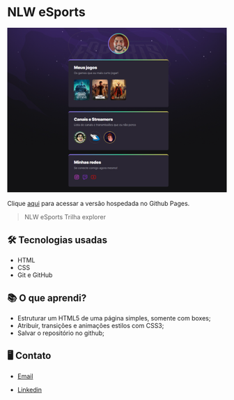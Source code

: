 # NLW eSports

![preview](.github/preview.png)

Clique [aqui](https://arthursandim.github.io/nlw-esports/) para acessar a versão hospedada no Github Pages.

>NLW eSports Trilha explorer

## 🛠️ Tecnologias usadas
  
- HTML
- CSS
- Git e GitHub

## 📚 O que aprendi?

- Estruturar um HTML5 de uma página simples, somente com boxes;
- Atribuir, transições e animações estilos com CSS3;
- Salvar o repositório no github;

## 🖥️ Contato

- [Email](mailto:avg.sandim@gmail.com)

- [Linkedin](https://www.linkedin.com/in/arthur-sandim-662b23104/)
